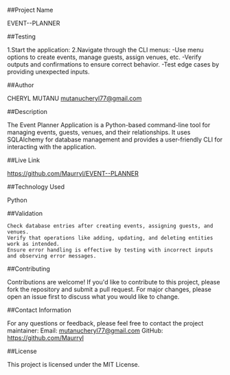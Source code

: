 ##Project Name

EVENT--PLANNER

##Testing

1.Start the application:
2.Navigate through the CLI menus:
    -Use menu options to create events, manage guests, assign venues, etc.
    -Verify outputs and confirmations to ensure correct behavior.
    -Test edge cases by providing unexpected inputs.

##Author

CHERYL MUTANU mutanucheryl77@gmail.com

##Description

The Event Planner Application is a Python-based command-line tool for managing events, guests, venues, and their relationships. It uses SQLAlchemy for database management and provides a user-friendly CLI for interacting with the application.

##Live Link

https://github.com/Maurryl/EVENT--PLANNER

##Technology Used

Python

##Validation

    Check database entries after creating events, assigning guests, and venues.
    Verify that operations like adding, updating, and deleting entities work as intended.
    Ensure error handling is effective by testing with incorrect inputs and observing error messages.

##Contributing

Contributions are welcome! If you'd like to contribute to this project, please fork the repository and submit a pull request. For major changes, please open an issue first to discuss what you would like to change.

##Contact Information

For any questions or feedback, please feel free to contact the project maintainer:
    Email: mutanucheryl77@gmail.com
    GitHub: https://github.com/Maurryl

##License

This project is licensed under the MIT License.
